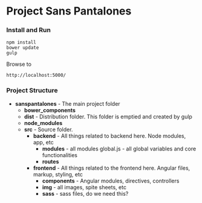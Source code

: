 # Project Sans Pantalones

### Install and Run

    npm install
    bower update
    gulp

Browse to

    http://localhost:5000/

### Project Structure

  * **sanspantalones** - The main project folder
    * **bower_components**
    * **dist** - Distribution folder.  This folder is emptied and created by gulp
    * **node_modules**
    * **src** - Source folder.
      * **backend** - All things related to backend here.  Node modules, app, etc
        * **modules** - all modules
          global.js - all global variables and core functionalities
        * **routes**
      * **frontend** - All things related to the frontend here.  Angular files, markup, styling, etc
        * **components** - Angular modules, directives, controllers
        * **img** - all images, spite sheets, etc
        * **sass** - sass files, do we need this?

